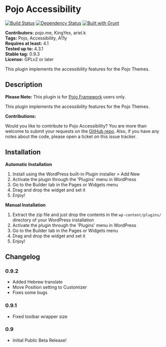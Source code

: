# Pojo Accessibility #
[![Build Status](https://travis-ci.org/pojome/pojo-accessibility.svg?branch=master)](https://travis-ci.org/pojome/pojo-accessibility) [![Dependency Status](https://david-dm.org/pojome/pojo-accessibility/dev-status.svg)](https://david-dm.org/pojome/pojo-accessibility#info=devDependencies) [![Built with Grunt](https://cdn.gruntjs.com/builtwith.png)](http://gruntjs.com/)

**Contributors:** pojo.me, KingYes, ariel.k  
**Tags:** Pojo, Accessibility, A11y  
**Requires at least:** 4.1  
**Tested up to:** 4.3.1  
**Stable tag:** 0.9.3  
**License:** GPLv2 or later  

This plugin implements the accessibility features for the Pojo Themes.

## Description ##

**Please Note:** This plugin is for [Pojo Framework][1] users only.  

This plugin implements the accessibility features for the Pojo Themes.

**Contributions:**

Would you like to contribute to Pojo Accessibility? You are more than welcome to submit your requests on the [GitHub repo][2]. Also, if you have any notes about the code, please open a ticket on this issue tracker.

 [1]: http://pojo.me/?utm_source=wp-repo&utm_medium=link&utm_campaign=a11y
 [2]: https://github.com/pojome/pojo-accessibility

## Installation ##

**Automatic Installation**

1. Install using the WordPress built-in Plugin installer > Add New
1. Activate the plugin through the 'Plugins' menu in WordPress
1. Go to the Builder tab in the Pages or Widgets menu
1. Drag and drop the widget and set it
1. Enjoy!

**Manual Installation**

1. Extract the zip file and just drop the contents in the <code>wp-content/plugins/</code> directory of your WordPress installation
1. Activate the plugin through the 'Plugins' menu in WordPress
1. Go to the Builder tab in the Pages or Widgets menu
1. Drag and drop the widget and set it
1. Enjoy!

## Changelog ##

### 0.9.2 ###
* Added Hebrew translate
* Move Position setting to Customizer
* Fixes some bugs

### 0.9.1 ###
* Fixed toolbar wrapper size

### 0.9 ###
* Initial Public Beta Release!